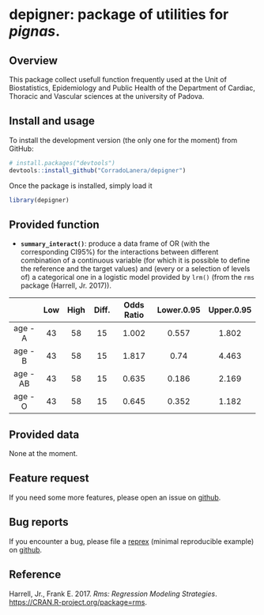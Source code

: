 depigner: package of utilities for *pignas*.
================

<!-- README.md is generated from README.Rmd. Please edit that file -->
Overview
--------

This package collect usefull function frequently used at the Unit of Biostatistics, Epidemiology and Public Health of the Department of Cardiac, Thoracic and Vascular sciences at the university of Padova.

Install and usage
-----------------

To install the development version (the only one for the moment) from GitHub:

``` r
# install.packages("devtools")
devtools::install_github("CorradoLanera/depigner")
```

Once the package is installed, simply load it

``` r
library(depigner)
```

Provided function
-----------------

-   **`summary_interact()`**: produce a data frame of OR (with the corresponding CI95%) for the interactions between different combination of a continuous variable (for which it is possible to define the reference and the target values) and (every or a selection of levels of) a categorical one in a logistic model provided by `lrm()` (from the `rms` package (Harrell, Jr. 2017)).

<table style="width:99%;">
<colgroup>
<col width="15%" />
<col width="8%" />
<col width="9%" />
<col width="11%" />
<col width="18%" />
<col width="18%" />
<col width="18%" />
</colgroup>
<thead>
<tr class="header">
<th align="center"> </th>
<th align="center">Low</th>
<th align="center">High</th>
<th align="center">Diff.</th>
<th align="center">Odds Ratio</th>
<th align="center">Lower.0.95</th>
<th align="center">Upper.0.95</th>
</tr>
</thead>
<tbody>
<tr class="odd">
<td align="center">age - A</td>
<td align="center">43</td>
<td align="center">58</td>
<td align="center">15</td>
<td align="center">1.002</td>
<td align="center">0.557</td>
<td align="center">1.802</td>
</tr>
<tr class="even">
<td align="center">age - B</td>
<td align="center">43</td>
<td align="center">58</td>
<td align="center">15</td>
<td align="center">1.817</td>
<td align="center">0.74</td>
<td align="center">4.463</td>
</tr>
<tr class="odd">
<td align="center">age - AB</td>
<td align="center">43</td>
<td align="center">58</td>
<td align="center">15</td>
<td align="center">0.635</td>
<td align="center">0.186</td>
<td align="center">2.169</td>
</tr>
<tr class="even">
<td align="center">age - O</td>
<td align="center">43</td>
<td align="center">58</td>
<td align="center">15</td>
<td align="center">0.645</td>
<td align="center">0.352</td>
<td align="center">1.182</td>
</tr>
</tbody>
</table>

Provided data
-------------

None at the moment.

Feature request
---------------

If you need some more features, please open an issue on [github](https://github.com/CorradoLanera/depigner/issues).

Bug reports
-----------

If you encounter a bug, please file a [reprex](https://github.com/tidyverse/reprex) (minimal reproducible example) on [github](https://github.com/CorradoLanera/depigner/issues).

<!--=========================================================================-->
Reference
---------

Harrell, Jr., Frank E. 2017. *Rms: Regression Modeling Strategies*. <https://CRAN.R-project.org/package=rms>.
